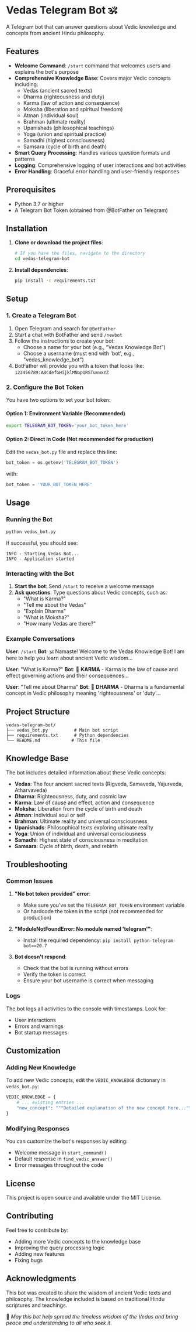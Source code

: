 # Vedas Telegram Bot 🕉️

A Telegram bot that can answer questions about Vedic knowledge and concepts from ancient Hindu philosophy.

## Features

- **Welcome Command**: `/start` command that welcomes users and explains the bot's purpose
- **Comprehensive Knowledge Base**: Covers major Vedic concepts including:
  - Vedas (ancient sacred texts)
  - Dharma (righteousness and duty)
  - Karma (law of action and consequence)
  - Moksha (liberation and spiritual freedom)
  - Atman (individual soul)
  - Brahman (ultimate reality)
  - Upanishads (philosophical teachings)
  - Yoga (union and spiritual practice)
  - Samadhi (highest consciousness)
  - Samsara (cycle of birth and death)
- **Smart Query Processing**: Handles various question formats and patterns
- **Logging**: Comprehensive logging of user interactions and bot activities
- **Error Handling**: Graceful error handling and user-friendly responses

## Prerequisites

- Python 3.7 or higher
- A Telegram Bot Token (obtained from @BotFather on Telegram)

## Installation

1. **Clone or download the project files**:
   ```bash
   # If you have the files, navigate to the directory
   cd vedas-telegram-bot
   ```

2. **Install dependencies**:
   ```bash
   pip install -r requirements.txt
   ```

## Setup

### 1. Create a Telegram Bot

1. Open Telegram and search for `@BotFather`
2. Start a chat with BotFather and send `/newbot`
3. Follow the instructions to create your bot:
   - Choose a name for your bot (e.g., "Vedas Knowledge Bot")
   - Choose a username (must end with 'bot', e.g., "vedas_knowledge_bot")
4. BotFather will provide you with a token that looks like: `123456789:ABCdefGHijklMNopQRSTuvwxYZ`

### 2. Configure the Bot Token

You have two options to set your bot token:

#### Option 1: Environment Variable (Recommended)
```bash
export TELEGRAM_BOT_TOKEN='your_bot_token_here'
```

#### Option 2: Direct in Code (Not recommended for production)
Edit the `vedas_bot.py` file and replace this line:
```python
bot_token = os.getenv('TELEGRAM_BOT_TOKEN')
```
with:
```python
bot_token = 'YOUR_BOT_TOKEN_HERE'
```

## Usage

### Running the Bot

```bash
python vedas_bot.py
```

If successful, you should see:
```
INFO - Starting Vedas Bot...
INFO - Application started
```

### Interacting with the Bot

1. **Start the bot**: Send `/start` to receive a welcome message
2. **Ask questions**: Type questions about Vedic concepts, such as:
   - "What is Karma?"
   - "Tell me about the Vedas"
   - "Explain Dharma"
   - "What is Moksha?"
   - "How many Vedas are there?"

### Example Conversations

**User**: `/start`
**Bot**: 🕉️ Namaste! Welcome to the Vedas Knowledge Bot! I am here to help you learn about ancient Vedic wisdom...

**User**: "What is Karma?"
**Bot**: 📖 **KARMA** - Karma is the law of cause and effect governing actions and their consequences...

**User**: "Tell me about Dharma"
**Bot**: 📖 **DHARMA** - Dharma is a fundamental concept in Vedic philosophy meaning 'righteousness' or 'duty'...

## Project Structure

```
vedas-telegram-bot/
├── vedas_bot.py          # Main bot script
├── requirements.txt      # Python dependencies
└── README.md            # This file
```

## Knowledge Base

The bot includes detailed information about these Vedic concepts:

- **Vedas**: The four ancient sacred texts (Rigveda, Samaveda, Yajurveda, Atharvaveda)
- **Dharma**: Righteousness, duty, and cosmic law
- **Karma**: Law of cause and effect, action and consequence
- **Moksha**: Liberation from the cycle of birth and death
- **Atman**: Individual soul or self
- **Brahman**: Ultimate reality and universal consciousness
- **Upanishads**: Philosophical texts exploring ultimate reality
- **Yoga**: Union of individual and universal consciousness
- **Samadhi**: Highest state of consciousness in meditation
- **Samsara**: Cycle of birth, death, and rebirth

## Troubleshooting

### Common Issues

1. **"No bot token provided" error**:
   - Make sure you've set the `TELEGRAM_BOT_TOKEN` environment variable
   - Or hardcode the token in the script (not recommended for production)

2. **"ModuleNotFoundError: No module named 'telegram'"**:
   - Install the required dependency: `pip install python-telegram-bot==20.7`

3. **Bot doesn't respond**:
   - Check that the bot is running without errors
   - Verify the token is correct
   - Ensure your bot username is correct when messaging

### Logs

The bot logs all activities to the console with timestamps. Look for:
- User interactions
- Errors and warnings
- Bot startup messages

## Customization

### Adding New Knowledge

To add new Vedic concepts, edit the `VEDIC_KNOWLEDGE` dictionary in `vedas_bot.py`:

```python
VEDIC_KNOWLEDGE = {
    # ... existing entries ...
    "new_concept": """Detailed explanation of the new concept here..."""
}
```

### Modifying Responses

You can customize the bot's responses by editing:
- Welcome message in `start_command()`
- Default response in `find_vedic_answer()`
- Error messages throughout the code

## License

This project is open source and available under the MIT License.

## Contributing

Feel free to contribute by:
- Adding more Vedic concepts to the knowledge base
- Improving the query processing logic
- Adding new features
- Fixing bugs

## Acknowledgments

This bot was created to share the wisdom of ancient Vedic texts and philosophy. The knowledge included is based on traditional Hindu scriptures and teachings.

🙏 _May this bot help spread the timeless wisdom of the Vedas and bring peace and understanding to all who seek it._